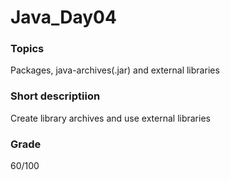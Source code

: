 # Java_Day04

### Topics
Packages, java-archives(.jar) and external libraries


### Short descriptiion
Create library archives and use external libraries

### Grade
60/100
